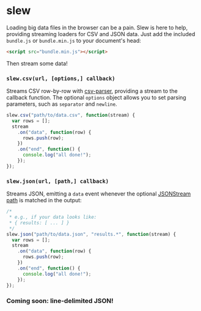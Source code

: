 # slew
Loading big data files in the browser can be a pain. Slew is here to help,
providing streaming loaders for CSV and JSON data. Just add the included
`bundle.js` or `bundle.min.js` to your document's head:

```html
<script src="bundle.min.js"></script>
```

Then stream some data!

### `slew.csv(url, [options,] callback)`
Streams CSV row-by-row with [csv-parser], providing a stream to the
callback function. The optional `options` object allows you to set
parsing parameters, such as `separator` and `newline`.

```js
slew.csv("path/to/data.csv", function(stream) {
  var rows = [];
  stream
    .on("data", function(row) {
      rows.push(row);
    })
    .on("end", function() {
      console.log("all done!");
    });
});
```

### `slew.json(url, [path,] callback)`
Streams JSON, emitting a `data` event whenever the optional
[JSONStream path] is matched in the output:

```js
/*
 * e.g., if your data looks like:
 * { results: [ ... ] }
 */
slew.json("path/to/data.json", "results.*", function(stream) {
  var rows = [];
  stream
    .on("data", function(row) {
      rows.push(row);
    })
    .on("end", function() {
      console.log("all done!");
    });
});
```

### Coming soon: line-delimited JSON!

[csv-parser]: https://www.npmjs.com/package/csv-parser
[JSONStream path]: https://www.npmjs.com/package/JSONStream#jsonstreamparsepath
